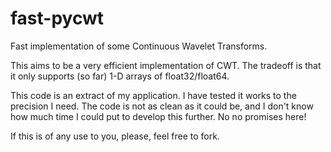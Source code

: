 fast-pycwt
==========

Fast implementation of some Continuous Wavelet Transforms.


This aims to be a very efficient implementation of CWT. The
tradeoff is that it only supports (so far) 1-D arrays of
float32/float64.

This code is an extract of my application. I have tested it
works to the precision I need. The code is not as clean as it
could be, and I don't know how much time I could put to develop
this further. No no promises here!

If this is of any use to you, please, feel free to fork.